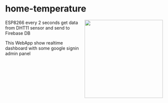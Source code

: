 # home-temperature
<a href="url"><img src="https://user-images.githubusercontent.com/29695979/218335790-5ea5b1f8-2ec5-4bd1-aefc-9432f749ede9.jpg" width="250" align="right">
</a>
ESP8266 every 2 seconds get data from DHT11 sensor and send to Firebase DB

This WebApp show realtime dashboard with some google signin admin panel
